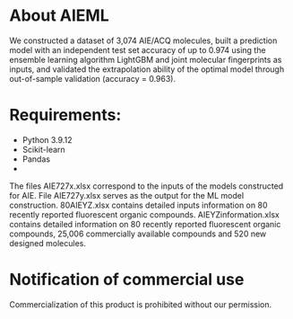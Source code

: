 # About AIEML
We constructed a dataset of 3,074 AIE/ACQ molecules, built a prediction model with an independent test set accuracy of up to 0.974 using the ensemble learning algorithm LightGBM and joint molecular fingerprints as inputs, and validated the extrapolation ability of the optimal model through out-of-sample validation (accuracy = 0.963).

# Requirements:
* Python 3.9.12
* Scikit-learn
* Pandas
* 
The files AIE727x.xlsx correspond to the inputs of the models constructed for AIE.
File AIE727y.xlsx serves as the output for the ML model construction.
80AIEYZ.xlsx contains detailed inputs information on 80 recently reported fluorescent organic compounds.
AIEYZinformation.xlsx contains detailed information on 80 recently reported fluorescent organic compounds, 25,006 commercially available compounds and 520 new designed molecules.

# Notification of commercial use
Commercialization of this product is prohibited without our permission.
